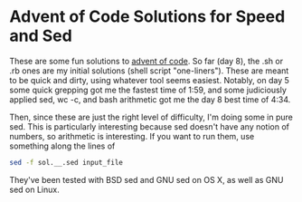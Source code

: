 Advent of Code Solutions for Speed and Sed
==========================================

These are some fun solutions to [advent of code](http://adventofcode.com/).  So far (day 8), the .sh or .rb ones are my initial solutions (shell script "one-liners").  These are meant to be quick and dirty, using whatever tool seems easiest.  Notably, on day 5 some quick grepping got me the fastest time of 1:59, and some judiciously applied sed, wc -c, and bash arithmetic got me the day 8 best time of 4:34.

Then, since these are just the right level of difficulty, I'm doing some in pure sed.  This is particularly interesting because sed doesn't have any notion of numbers, so arithmetic is interesting.  If you want to run them, use something along the lines of
```bash
sed -f sol.__.sed input_file
```
They've been tested with BSD sed and GNU sed on OS X, as well as GNU sed on Linux.
